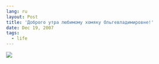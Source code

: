 ```yaml
---
lang: ru
layout: Post
title: 'Доброго утра любимому хомяку Ольгевладимировне!'
date: Dec 19, 2007
tags:
  - life
---
```


![](/images/blog/ida.jpg)
